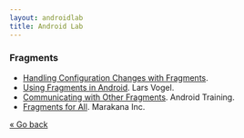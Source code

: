 ```yaml
---
layout: androidlab
title: Android Lab
---
```


### Fragments

  * [Handling Configuration Changes with Fragments](http://www.androiddesignpatterns.com/2013/04/retaining-objects-across-config-changes.html).
  * [Using Fragments in Android](http://www.vogella.com/articles/AndroidFragments/article.html). Lars Vogel.
  * [Communicating with Other Fragments](http://developer.android.com/training/basics/fragments/communicating.html). Android Training.
  * [Fragments for All](http://cdn.oreillystatic.com/en/assets/1/event/68/Fragments%20for%20All%20Presentation.pdf). Marakana Inc.

[&laquo; Go back](./)